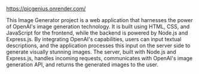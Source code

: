 https://picgenius.onrender.com/

This Image Generator project is a web application that harnesses the power of OpenAI's image generation technology. It is built using HTML, CSS, and JavaScript for the frontend, while the backend is powered by Node.js and Express.js. By integrating OpenAI's capabilities, users can input textual descriptions, and the application processes this input on the server side to generate visually stunning images. The server, built with Node.js and Express.js, handles incoming requests, communicates with OpenAI's image
generation API, and returns the generated images to the user.
